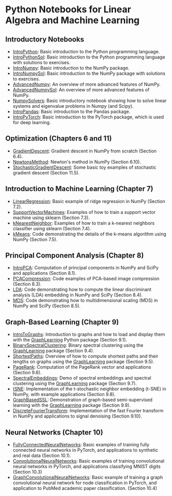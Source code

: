 # Python Notebooks for Linear Algebra and Machine Learning

## Introductory Notebooks
* [IntroPython](https://colab.research.google.com/github/jwcalder/LAML/blob/main/Python/Intro/IntroPython.ipynb): Basic introduction to the Python programming language.
* [IntroPythonSol](https://colab.research.google.com/github/jwcalder/LAML/blob/main/Python/Intro/IntroPythonSol.ipynb): Basic introduction to the Python programming language with solutions to exercises. 
* [IntroNumpy](https://colab.research.google.com/github/jwcalder/LAML/blob/main/Python/Intro/IntroNumpy.ipynb): Basic introduction to the NumPy package.
* [IntroNumpySol](https://colab.research.google.com/github/jwcalder/LAML/blob/main/Python/Intro/IntroNumpySol.ipynb): Basic introduction to the NumPy package with solutions to exercises.
* [AdvancedNumpy](https://colab.research.google.com/github/jwcalder/LAML/blob/main/Python/Intro/AdvancedNumpy.ipynb): An overview of more advanced features of NumPy.
* [AdvancedNumpySol](https://colab.research.google.com/github/jwcalder/LAML/blob/main/Python/Intro/AdvancedNumpySol.ipynb): An overview of more advanced features of NumPy.
* [NumpySolvers](https://colab.research.google.com/github/jwcalder/LAML/blob/main/Python/Intro/NumpySolvers.ipynb): Basic introductory notebook showing how to solve linear systems and eigenvalue problems in Numpy (and Scipy). 
* [IntroPandas](https://colab.research.google.com/github/jwcalder/LAML/blob/main/Python/IntroML/IntroPandas.ipynb): Basic introduction to the Pandas package.
* [IntroPyTorch](https://colab.research.google.com/github/jwcalder/LAML/blob/main/Python/NeuralNetworks/IntroPyTorch.ipynb): Basic introduction to the PyTorch package, which is used for deep learning.

## Optimization (Chapters 6 and 11)
* [GradientDescent](https://colab.research.google.com/github/jwcalder/LAML/blob/main/Python/Optimization/GradientDescent.ipynb): Gradient descent in NumPy from scratch (Section 6.4).
* [NewtonsMethod](https://colab.research.google.com/github/jwcalder/LAML/blob/main/Python/Optimization/NewtonsMethod.ipynb): Newton's method in NumPy (Section 6.10).
* [StochasticGradientDescent](https://colab.research.google.com/github/jwcalder/LAML/blob/main/Python/Optimization/StochasticGradientDescent.ipynb): Some basic toy examples of stochastic gradient descent (Section 11.5).

## Introduction to Machine Learning (Chapter 7)
* [LinearRegression](https://colab.research.google.com/github/jwcalder/LAML/blob/main/Python/IntroML/LinearRegression.ipynb): Basic example of ridge regression in NumPy (Section 7.2).
* [SupportVectorMachines](https://colab.research.google.com/github/jwcalder/LAML/blob/main/Python/IntroML/SupportVectorMachines.ipynb): Examples of how to train a support vector machine using sklearn (Section 7.3).
* [kNearestNeighbor](https://colab.research.google.com/github/jwcalder/LAML/blob/main/Python/IntroML/kNearestNeighbor.ipynb): Examples of how to train a k-nearest neighbors classifier using sklearn (Section 7.4).
* [kMeans](https://colab.research.google.com/github/jwcalder/LAML/blob/main/Python/IntroML/kMeans.ipynb): Code demonstrating the details of the k-means algorithm using NumPy (Section 7.5).

## Principal Component Analysis (Chapter 8)
* [IntroPCA](https://colab.research.google.com/github/jwcalder/LAML/blob/main/Python/PrincipalComponentAnalysis/IntroPCA.ipynb): Computation of principal components in NumPy and SciPy and applications (Section 8.1).
* [PCACompression](https://colab.research.google.com/github/jwcalder/LAML/blob/main/Python/PrincipalComponentAnalysis/PCACompression.ipynb): Code examples of PCA-based image compression (Section 8.3).
* [LDA](https://colab.research.google.com/github/jwcalder/LAML/blob/main/Python/PrincipalComponentAnalysis/LDA.ipynb): Code demonstrating how to compute the linear discriminant analysis (LDA) embedding in NumPy and SciPy (Section 8.4).
* [MDS](https://colab.research.google.com/github/jwcalder/LAML/blob/main/Python/PrincipalComponentAnalysis/MDS.ipynb): Code demonstrating how to multidimensional scaling (MDS) in NumPy and SciPy  (Section 8.5).

## Graph-Based Learning (Chapter 9)
* [IntroToGraphs](https://colab.research.google.com/github/jwcalder/LAML/blob/main/Python/GraphBasedLearning/IntroToGraphs.ipynb): Introduction to graphs and how to load and display them with the [GraphLearning](https://github.com/jwcalder/GraphLearning) Python package (Section 9.1).
* [BinarySpectralClustering](https://colab.research.google.com/github/jwcalder/LAML/blob/main/Python/GraphBasedLearning/BinarySpectralClustering.ipynb): Binary spectral clustering using the [GraphLearning](https://github.com/jwcalder/GraphLearning) package (Section 9.4).
* [ShortestPaths](https://colab.research.google.com/github/jwcalder/LAML/blob/main/Python/GraphBasedLearning/ShortestPaths.ipynb): Overview of how to compute shortest paths and their lengths on graphs using the [GraphLearning](https://github.com/jwcalder/GraphLearning) package (Section 9.5).
* [PageRank](https://colab.research.google.com/github/jwcalder/LAML/blob/main/Python/GraphBasedLearning/PageRank.ipynb): Computation of the PageRank vector and applications  (Section 9.6).
* [SpectralEmbeddings](https://colab.research.google.com/github/jwcalder/LAML/blob/main/Python/GraphBasedLearning/SpectralEmbeddings.ipynb): Demo of spectral embeddings and spectral clustering using the [GraphLearning](https://github.com/jwcalder/GraphLearning) package (Section 9.7).
* [tSNE](https://colab.research.google.com/github/jwcalder/LAML/blob/main/Python/GraphBasedLearning/tSNE.ipynb): Implementation of the t-stochastic neighbor embedding (t-SNE) in NumPy, with example applications (Section 9.8).
* [GraphBasedSSL](https://colab.research.google.com/github/jwcalder/LAML/blob/main/Python/GraphBasedLearning/GraphBasedSSL.ipynb): Demonstration of graph-based semi-supervised learning with the [GraphLearning](https://github.com/jwcalder/GraphLearning) package (Section 9.9).
* [DiscreteFourierTransform](https://colab.research.google.com/github/jwcalder/LAML/blob/main/Python/GraphBasedLearning/DiscreteFourierTransform.ipynb): Implementation of the fast Fourier transform in NumPy and applications to signal denoising (Section 9.10).

## Neural Networks (Chapter 10)
* [FullyConnectedNeuralNetworks](https://colab.research.google.com/github/jwcalder/LAML/blob/main/Python/NeuralNetworks/FullyConnectedNeuralNetworks.ipynb): Basic examples of training fully connected neural networks in PyTorch, and applications to synthetic and real data (Section 10.1).
* [ConvolutionalNeuralNetworks](https://colab.research.google.com/github/jwcalder/LAML/blob/main/Python/NeuralNetworks/ConvolutionalNeuralNetworks.ipynb): Basic examples of training convolutional neural networks in PyTorch, and applications classifying MNIST digits (Section 10.3)
* [GraphConvolutionalNeuralNetworks](https://colab.research.google.com/github/jwcalder/LAML/blob/main/Python/NeuralNetworks/GraphConvolutionalNeuralNetworks.ipynb): Basic example of training a graph convolutional neural network for node classification in PyTorch, and application to PubMed academic paper classification. (Section 10.4)



